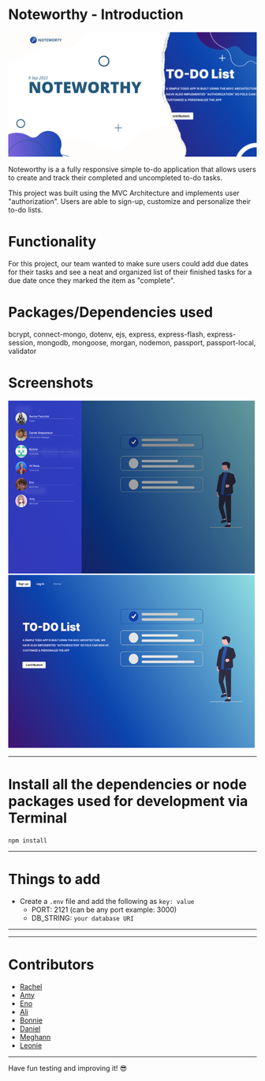 # Noteworthy - Introduction

![test_image](./public/images/NoteworthyBanner.png)

Noteworthy is a a fully responsive simple to-do application that allows users to create and track their completed and uncompleted to-do tasks.

This project was built using the MVC Architecture and implements user "authorization".
Users are able to sign-up, customize and personalize their to-do lists.

# Functionality

For this project, our team wanted to make sure users could add due dates for their tasks and see a neat and organized list of their finished tasks for a due date once they marked the item as "complete".

# Packages/Dependencies used 

bcrypt, connect-mongo, dotenv, ejs, express, express-flash, express-session, mongodb, mongoose, morgan, nodemon, passport, passport-local, validator

# Screenshots

<img src="./public/images/Contributors.png" width=500 height=350 >
<img src="./public/images/HomePage.png" width=500 height=350 >

---

# Install all the dependencies or node packages used for development via Terminal

`npm install` 

---

# Things to add

- Create a `.env` file and add the following as `key: value` 
  - PORT: 2121 (can be any port example: 3000) 
  - DB_STRING: `your database URI` 
 ---
 
 ---

# Contributors

- [Rachel](https://github.com/RachFairchild)
- [Amy](https://github.com/ApplePieAngel)
- [Eno](https://github.com/codEno12)
- [Ali](https://github.com/AliReza1083)
- [Bonnie](https://github.com/MissGin)
- [Daniel](https://github.com/CodingWithDan)
- [Meghann](https://github.com/meghannfh)
- [Leonie](https://github.com/lmiddeke)

 ---
 
 Have fun testing and improving it! 😎


